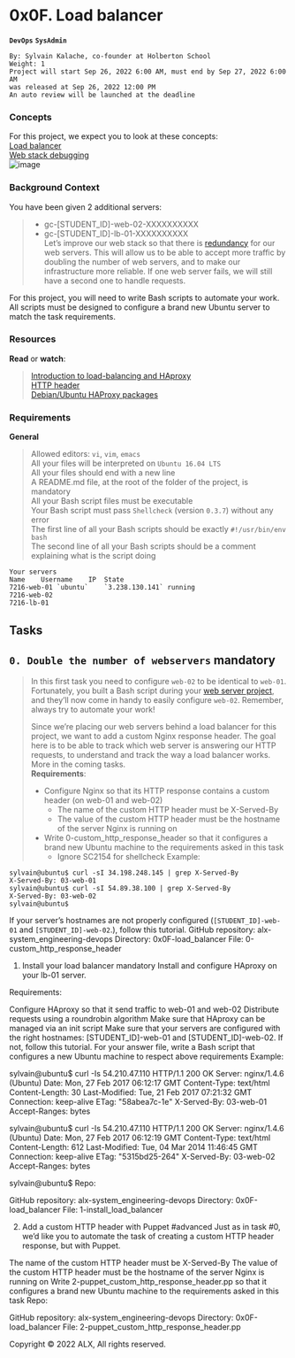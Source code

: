 # **0x0F. Load balancer**
**`DevOps`** **`SysAdmin`**
```
By: Sylvain Kalache, co-founder at Holberton School
Weight: 1
Project will start Sep 26, 2022 6:00 AM, must end by Sep 27, 2022 6:00 AM
was released at Sep 26, 2022 12:00 PM
An auto review will be launched at the deadline
```
### **Concepts**
For this project, we expect you to look at these concepts:  
[Load balancer]()  
[Web stack debugging]()  
![image](https://user-images.githubusercontent.com/95404943/192270903-00abc87c-3c4a-4933-8ee5-a374b353b350.png)
### **Background Context**
You have been given 2 additional servers:
> - gc-[STUDENT_ID]-web-02-XXXXXXXXXX  
> - gc-[STUDENT_ID]-lb-01-XXXXXXXXXX  
Let’s improve our web stack so that there is [redundancy](https://en.wikipedia.org/wiki/Redundancy_%28engineering%29) for our web servers. This will allow us to be able to accept more traffic by doubling the number of web servers, and to make our infrastructure more reliable. If one web server fails, we will still have a second one to handle requests.  

For this project, you will need to write Bash scripts to automate your work. All scripts must be designed to configure a brand new Ubuntu server to match the task requirements.

### **Resources**
**Read** or **watch**:

> [Introduction to load-balancing and HAproxy  ](https://www.digitalocean.com/community/tutorials/an-introduction-to-haproxy-and-load-balancing-concepts)  
> [HTTP header](https://www.techopedia.com/definition/27178/http-header)  
> [Debian/Ubuntu HAProxy packages](https://haproxy.debian.net/)

### **Requirements**
**General**
> Allowed editors: `vi`, `vim`, `emacs`  
> All your files will be interpreted on `Ubuntu 16.04 LTS`  
> All your files should end with a new line  
> A README.md file, at the root of the folder of the project, is mandatory  
> All your Bash script files must be executable  
> Your Bash script must pass `Shellcheck` (version `0.3.7`) without any error  
> The first line of all your Bash scripts should be exactly `#!/usr/bin/env bash`  
> The second line of all your Bash scripts should be a comment explaining what is the script doing  
```
Your servers
Name	Username	IP	State	
7216-web-01	`ubuntu`	`3.238.130.141`	running	
7216-web-02				
7216-lb-01				
```
## Tasks
## **`0. Double the number of webservers`** mandatory
> In this first task you need to configure `web-02` to be identical to `web-01`. Fortunately, you built a Bash script during your [web server project](https://github.com/MujorB/alx-system_engineering-devops/tree/main/0x0C-web_server), and they’ll now come in handy to easily configure `web-02`. Remember, always try to automate your work!
> 
> Since we’re placing our web servers behind a load balancer for this project, we want to add a custom Nginx response header. The goal here is to be able to track which web server is answering our HTTP requests, to understand and track the way a load balancer works. More in the coming tasks.  
**Requirements**:  
> - Configure Nginx so that its HTTP response contains a custom header (on web-01 and web-02)
>     - The name of the custom HTTP header must be X-Served-By
>     - The value of the custom HTTP header must be the hostname of the server Nginx is running on
> - Write 0-custom_http_response_header so that it configures a brand new Ubuntu machine to the requirements asked in this task
>     - Ignore SC2154 for shellcheck
Example:
```
sylvain@ubuntu$ curl -sI 34.198.248.145 | grep X-Served-By
X-Served-By: 03-web-01
sylvain@ubuntu$ curl -sI 54.89.38.100 | grep X-Served-By
X-Served-By: 03-web-02
sylvain@ubuntu$
```
If your server’s hostnames are not properly configured (`[STUDENT_ID]-web-01` and `[STUDENT_ID]-web-02`.), follow this tutorial.
GitHub repository: alx-system_engineering-devops
Directory: 0x0F-load_balancer
File: 0-custom_http_response_header
   
1. Install your load balancer
mandatory
Install and configure HAproxy on your lb-01 server.

Requirements:

Configure HAproxy so that it send traffic to web-01 and web-02
Distribute requests using a roundrobin algorithm
Make sure that HAproxy can be managed via an init script
Make sure that your servers are configured with the right hostnames: [STUDENT_ID]-web-01 and [STUDENT_ID]-web-02. If not, follow this tutorial.
For your answer file, write a Bash script that configures a new Ubuntu machine to respect above requirements
Example:

sylvain@ubuntu$ curl -Is 54.210.47.110
HTTP/1.1 200 OK
Server: nginx/1.4.6 (Ubuntu)
Date: Mon, 27 Feb 2017 06:12:17 GMT
Content-Type: text/html
Content-Length: 30
Last-Modified: Tue, 21 Feb 2017 07:21:32 GMT
Connection: keep-alive
ETag: "58abea7c-1e"
X-Served-By: 03-web-01
Accept-Ranges: bytes

sylvain@ubuntu$ curl -Is 54.210.47.110
HTTP/1.1 200 OK
Server: nginx/1.4.6 (Ubuntu)
Date: Mon, 27 Feb 2017 06:12:19 GMT
Content-Type: text/html
Content-Length: 612
Last-Modified: Tue, 04 Mar 2014 11:46:45 GMT
Connection: keep-alive
ETag: "5315bd25-264"
X-Served-By: 03-web-02
Accept-Ranges: bytes

sylvain@ubuntu$
Repo:

GitHub repository: alx-system_engineering-devops
Directory: 0x0F-load_balancer
File: 1-install_load_balancer
   
2. Add a custom HTTP header with Puppet
#advanced
Just as in task #0, we’d like you to automate the task of creating a custom HTTP header response, but with Puppet.

The name of the custom HTTP header must be X-Served-By
The value of the custom HTTP header must be the hostname of the server Nginx is running on
Write 2-puppet_custom_http_response_header.pp so that it configures a brand new Ubuntu machine to the requirements asked in this task
Repo:

GitHub repository: alx-system_engineering-devops
Directory: 0x0F-load_balancer
File: 2-puppet_custom_http_response_header.pp
   
Copyright © 2022 ALX, All rights reserved.

